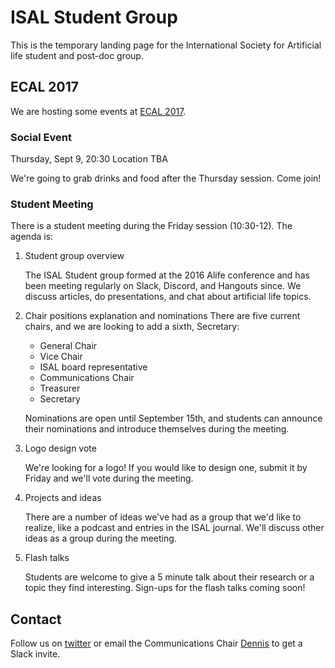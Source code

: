 # ISAL Student Group

This is the temporary landing page for the International Society for Artificial
life student and post-doc group.

## ECAL 2017

We are hosting some events at [ECAL 2017](https://project.inria.fr/ecal2017/).

### Social Event

Thursday, Sept 9, 20:30
Location TBA

We're going to grab drinks and food after the Thursday session. Come join!

### Student Meeting

There is a student meeting during the Friday session (10:30-12). The agenda is:

1. Student group overview

   The ISAL Student group formed at the 2016 Alife conference and has been
   meeting regularly on Slack, Discord, and Hangouts since. We discuss articles,
   do presentations, and chat about artificial life topics.

2. Chair positions explanation and nominations
   There are five current chairs, and we are looking to add a sixth, Secretary:
   + General Chair
   + Vice Chair
   + ISAL board representative
   + Communications Chair
   + Treasurer
   + Secretary

   Nominations are open until September 15th, and students can announce their
   nominations and introduce themselves during the meeting.
   
3. Logo design vote

   We're looking for a logo! If you would like to design one, submit it by
   Friday and we'll vote during the meeting.
 
4. Projects and ideas

   There are a number of ideas we've had as a group that we'd like to realize,
   like a podcast and entries in the ISAL journal. We'll discuss other ideas as
   a group during the meeting.


5. Flash talks

   Students are welcome to give a 5 minute talk about their research or a topic
   they find interesting. Sign-ups for the flash talks coming soon!
   
  
## Contact

Follow us on [twitter](https://twitter.com/isalstudents) or email the
Communications Chair [Dennis](mailto:dennis@d9w.xyz) to get a Slack invite.
